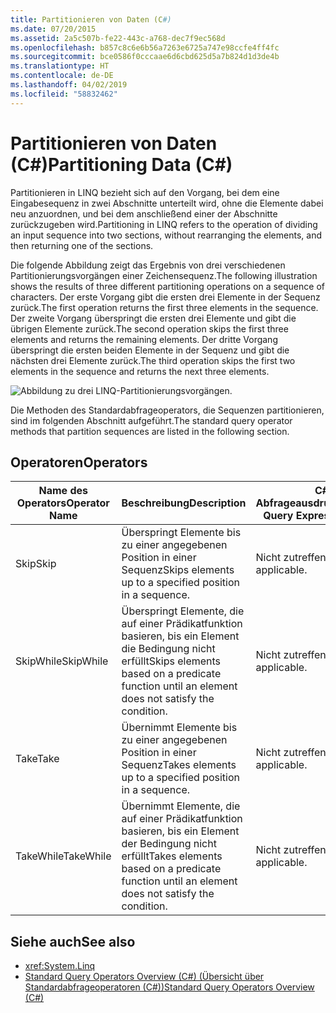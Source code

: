 ```yaml
---
title: Partitionieren von Daten (C#)
ms.date: 07/20/2015
ms.assetid: 2a5c507b-fe22-443c-a768-dec7f9ec568d
ms.openlocfilehash: b857c8c6e6b56a7263e6725a747e98ccfe4ff4fc
ms.sourcegitcommit: bce0586f0cccaae6d6cbd625d5a7b824d1d3de4b
ms.translationtype: HT
ms.contentlocale: de-DE
ms.lasthandoff: 04/02/2019
ms.locfileid: "58832462"
---
```

# <a name="partitioning-data-c"></a><span data-ttu-id="7ea12-102">Partitionieren von Daten (C#)</span><span class="sxs-lookup"><span data-stu-id="7ea12-102">Partitioning Data (C#)</span></span>
<span data-ttu-id="7ea12-103">Partitionieren in LINQ bezieht sich auf den Vorgang, bei dem eine Eingabesequenz in zwei Abschnitte unterteilt wird, ohne die Elemente dabei neu anzuordnen, und bei dem anschließend einer der Abschnitte zurückzugeben wird.</span><span class="sxs-lookup"><span data-stu-id="7ea12-103">Partitioning in LINQ refers to the operation of dividing an input sequence into two sections, without rearranging the elements, and then returning one of the sections.</span></span>  
  
 <span data-ttu-id="7ea12-104">Die folgende Abbildung zeigt das Ergebnis von drei verschiedenen Partitionierungsvorgängen einer Zeichensequenz.</span><span class="sxs-lookup"><span data-stu-id="7ea12-104">The following illustration shows the results of three different partitioning operations on a sequence of characters.</span></span> <span data-ttu-id="7ea12-105">Der erste Vorgang gibt die ersten drei Elemente in der Sequenz zurück.</span><span class="sxs-lookup"><span data-stu-id="7ea12-105">The first operation returns the first three elements in the sequence.</span></span> <span data-ttu-id="7ea12-106">Der zweite Vorgang überspringt die ersten drei Elemente und gibt die übrigen Elemente zurück.</span><span class="sxs-lookup"><span data-stu-id="7ea12-106">The second operation skips the first three elements and returns the remaining elements.</span></span> <span data-ttu-id="7ea12-107">Der dritte Vorgang überspringt die ersten beiden Elemente in der Sequenz und gibt die nächsten drei Elemente zurück.</span><span class="sxs-lookup"><span data-stu-id="7ea12-107">The third operation skips the first two elements in the sequence and returns the next three elements.</span></span>  
  
 ![Abbildung zu drei LINQ-Partitionierungsvorgängen.](./media/partitioning-data/linq-partitioning-operations.png)  
  
 <span data-ttu-id="7ea12-109">Die Methoden des Standardabfrageoperators, die Sequenzen partitionieren, sind im folgenden Abschnitt aufgeführt.</span><span class="sxs-lookup"><span data-stu-id="7ea12-109">The standard query operator methods that partition sequences are listed in the following section.</span></span>  
  
## <a name="operators"></a><span data-ttu-id="7ea12-110">Operatoren</span><span class="sxs-lookup"><span data-stu-id="7ea12-110">Operators</span></span>  
  
|<span data-ttu-id="7ea12-111">Name des Operators</span><span class="sxs-lookup"><span data-stu-id="7ea12-111">Operator Name</span></span>|<span data-ttu-id="7ea12-112">Beschreibung</span><span class="sxs-lookup"><span data-stu-id="7ea12-112">Description</span></span>|<span data-ttu-id="7ea12-113">C#-Abfrageausdruckssyntax</span><span class="sxs-lookup"><span data-stu-id="7ea12-113">C# Query Expression Syntax</span></span>|<span data-ttu-id="7ea12-114">Weitere Informationen</span><span class="sxs-lookup"><span data-stu-id="7ea12-114">More Information</span></span>|  
|-------------------|-----------------|---------------------------------|----------------------|  
|<span data-ttu-id="7ea12-115">Skip</span><span class="sxs-lookup"><span data-stu-id="7ea12-115">Skip</span></span>|<span data-ttu-id="7ea12-116">Überspringt Elemente bis zu einer angegebenen Position in einer Sequenz</span><span class="sxs-lookup"><span data-stu-id="7ea12-116">Skips elements up to a specified position in a sequence.</span></span>|<span data-ttu-id="7ea12-117">Nicht zutreffend.</span><span class="sxs-lookup"><span data-stu-id="7ea12-117">Not applicable.</span></span>|<xref:System.Linq.Enumerable.Skip%2A?displayProperty=nameWithType><br /><br /> <xref:System.Linq.Queryable.Skip%2A?displayProperty=nameWithType>|  
|<span data-ttu-id="7ea12-118">SkipWhile</span><span class="sxs-lookup"><span data-stu-id="7ea12-118">SkipWhile</span></span>|<span data-ttu-id="7ea12-119">Überspringt Elemente, die auf einer Prädikatfunktion basieren, bis ein Element die Bedingung nicht erfüllt</span><span class="sxs-lookup"><span data-stu-id="7ea12-119">Skips elements based on a predicate function until an element does not satisfy the condition.</span></span>|<span data-ttu-id="7ea12-120">Nicht zutreffend.</span><span class="sxs-lookup"><span data-stu-id="7ea12-120">Not applicable.</span></span>|<xref:System.Linq.Enumerable.SkipWhile%2A?displayProperty=nameWithType><br /><br /> <xref:System.Linq.Queryable.SkipWhile%2A?displayProperty=nameWithType>|  
|<span data-ttu-id="7ea12-121">Take</span><span class="sxs-lookup"><span data-stu-id="7ea12-121">Take</span></span>|<span data-ttu-id="7ea12-122">Übernimmt Elemente bis zu einer angegebenen Position in einer Sequenz</span><span class="sxs-lookup"><span data-stu-id="7ea12-122">Takes elements up to a specified position in a sequence.</span></span>|<span data-ttu-id="7ea12-123">Nicht zutreffend.</span><span class="sxs-lookup"><span data-stu-id="7ea12-123">Not applicable.</span></span>|<xref:System.Linq.Enumerable.Take%2A?displayProperty=nameWithType><br /><br /> <xref:System.Linq.Queryable.Take%2A?displayProperty=nameWithType>|  
|<span data-ttu-id="7ea12-124">TakeWhile</span><span class="sxs-lookup"><span data-stu-id="7ea12-124">TakeWhile</span></span>|<span data-ttu-id="7ea12-125">Übernimmt Elemente, die auf einer Prädikatfunktion basieren, bis ein Element der Bedingung nicht erfüllt</span><span class="sxs-lookup"><span data-stu-id="7ea12-125">Takes elements based on a predicate function until an element does not satisfy the condition.</span></span>|<span data-ttu-id="7ea12-126">Nicht zutreffend.</span><span class="sxs-lookup"><span data-stu-id="7ea12-126">Not applicable.</span></span>|<xref:System.Linq.Enumerable.TakeWhile%2A?displayProperty=nameWithType><br /><br /> <xref:System.Linq.Queryable.TakeWhile%2A?displayProperty=nameWithType>|  
  
## <a name="see-also"></a><span data-ttu-id="7ea12-127">Siehe auch</span><span class="sxs-lookup"><span data-stu-id="7ea12-127">See also</span></span>

- <xref:System.Linq>
- [<span data-ttu-id="7ea12-128">Standard Query Operators Overview (C#) (Übersicht über Standardabfrageoperatoren (C#))</span><span class="sxs-lookup"><span data-stu-id="7ea12-128">Standard Query Operators Overview (C#)</span></span>](../../../../csharp/programming-guide/concepts/linq/standard-query-operators-overview.md)
